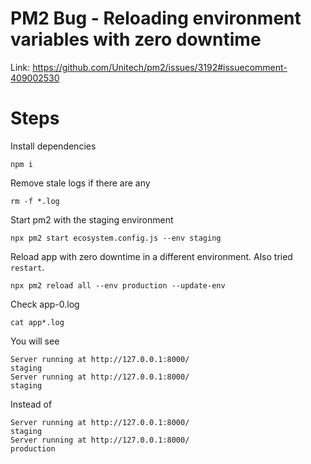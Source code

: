 # PM2 Bug - Reloading environment variables with zero downtime

Link: https://github.com/Unitech/pm2/issues/3192#issuecomment-409002530

# Steps

Install dependencies

    npm i

Remove stale logs if there are any

    rm -f *.log

Start pm2 with the staging environment

    npx pm2 start ecosystem.config.js --env staging

Reload app with zero downtime in a different environment. Also tried `restart`.

    npx pm2 reload all --env production --update-env

Check app-0.log

    cat app*.log

You will see

    Server running at http://127.0.0.1:8000/
    staging
    Server running at http://127.0.0.1:8000/
    staging

Instead of

    Server running at http://127.0.0.1:8000/
    staging
    Server running at http://127.0.0.1:8000/
    production

